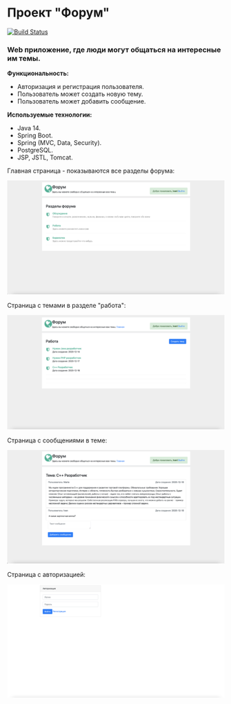 # Проект "Форум"
[![Build Status](https://travis-ci.org/faimon/Job4j_Forum.svg?branch=master)](https://travis-ci.org/faimon/Job4j_Forum)
### Web приложение, где люди могут общаться на интересные им темы.
**Функциональность:**
* Авторизация и регистрация пользователя.
* Пользователь может создать новую тему.
* Пользователь может добавить сообщение.

**Используемые технологии:** 
* Java 14.
* Spring Boot.
* Spring (MVC, Data, Security).
* PostgreSQL.
* JSP, JSTL, Tomcat.

Главная страница - показываются все разделы форума:

![GitHub Logo](https://github.com/faimon/Job4j_Forum/blob/master/screenshots/main.png?raw=true)

Страница с темами в разделе "работа":

![Github Logo](https://github.com/faimon/Job4j_Forum/blob/master/screenshots/posts.png?raw=true)

Страница с сообщениями в теме:

![Github Logo](https://github.com/faimon/Job4j_Forum/blob/master/screenshots/message.png?raw=true)

Страница с авторизацией:

![Github Logo](https://github.com/faimon/Job4j_Forum/blob/master/screenshots/auth.png?raw=true)